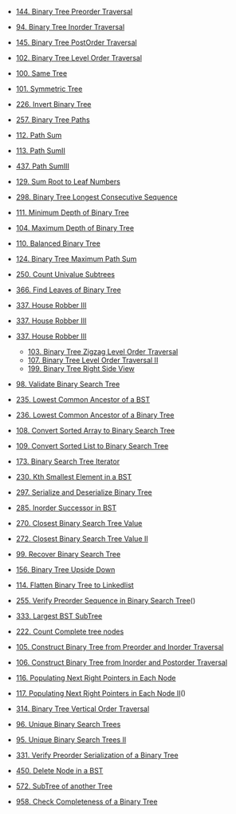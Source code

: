 * [144. Binary Tree Preorder Traversal]()
* [94. Binary Tree Inorder Traversal]()
* [145. Binary Tree PostOrder Traversal]()
* [102. Binary Tree Level Order Traversal]()

* [100. Same Tree]()
* [101. Symmetric Tree]()
* [226. Invert Binary Tree]()
* [257. Binary Tree Paths]()
* [112. Path Sum]()
* [113. Path SumII]()
* [437. Path SumIII]()
* [129. Sum Root to Leaf Numbers]()
* [298. Binary Tree Longest Consecutive Sequence]()
* [111. Minimum Depth of Binary Tree]()

* [104. Maximum Depth of Binary Tree]()
* [110. Balanced Binary Tree]()
* [124. Binary Tree Maximum Path Sum]()
* [250. Count Univalue Subtrees]()
* [366. Find Leaves of Binary Tree]()
* [337. House Robber III]()
* [337. House Robber III]()

* [337. House Robber III]()
	* [103. Binary Tree Zigzag Level Order Traversal]()
	* [107. Binary Tree Level Order Traversal II]()
	* [199. Binary Tree Right Side View]()

* [98. Validate Binary Search Tree]()
* [235. Lowest Common Ancestor of a BST]()
* [236. Lowest Common Ancestor of a Binary Tree]()
* [108. Convert Sorted Array to Binary Search Tree]()
* [109. Convert Sorted List to Binary Search Tree]()
* [173. Binary Search Tree Iterator]()
* [230. Kth Smallest Element in a BST]()
* [297. Serialize and Deserialize Binary Tree]()
* [285. Inorder Successor in BST]()
* [270. Closest Binary Search Tree Value]()
* [272. Closest Binary Search Tree Value II]()
* [99. Recover Binary Search Tree]()
* [156. Binary Tree Upside Down]()
* [114. Flatten Binary Tree to Linkedlist]()
* [255. Verify Preorder Sequence in Binary Search Tree]()()
* [333. Largest BST SubTree]()
* [222. Count Complete tree nodes]()
* [105. Construct Binary Tree from Preorder and Inorder Traversal]()
* [106. Construct Binary Tree from Inorder and Postorder Traversal]()
* [116. Populating Next Right Pointers in Each Node]()
* [117. Populating Next Right Pointers in Each Node II]()()
* [314. Binary Tree Vertical Order Traversal]()
* [96. Unique Binary Search Trees]()
* [95. Unique Binary Search Trees II]()
* [331. Verify Preorder Serialization of a Binary Tree]()
* [450. Delete Node in a BST]()
* [572. SubTree of another Tree]()
* [958. Check Completeness of a Binary Tree]()
